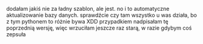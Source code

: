 dodałam jakiś nie za ładny szablon, ale jest. no i to automatyczne aktualizowanie bazy danych. sprawdźcie czy tam wszystko u was działa, bo z tym pythonem to różnie bywa XDD przypadkiem nadpisałam tę poprzednią wersję, więc wrzuciłam jeszcze raz starą, w razie gdybym coś zepsuła
